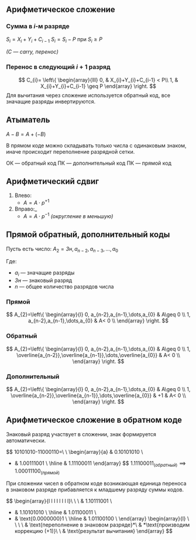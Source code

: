 ## Арифметическое сложение

### Сумма в $i$-м разряде

$S_{i}=X_{i}+Y_{i}+C_{i-1}$
$S_{i}=S_{i}-P$ при $S_{i}\geq P$

_($C$ — carry, перенос)_

### Перенос в следующий $i+1$ разряд

$$
C_{i}=
\left\{
\begin{array}{lll} 
0,  &  X_{i}+Y_{i}+C_{i-1} < P\\
1,   & X_{i}+Y_{i}+C_{i-1} \geq P
\end{array}
\right.
$$
Для вычитания через сложение используется обратный код, все значащие разряды инвертируются.

## Атыматель

$A-B=A+(-B)$


В прямом коде можно складывать только числа с одинаковым знаком, иначе происходит переполнение разрядной сетки.

ОК — обратный код
ПК — дополнительный код
ПК — прямой код


## Арифметический сдвиг

1. Влево:
	- $A=A\cdot p^{+1}$
2. Вправо:_
	- $A=A\cdot p^{-1}$ _(округление в меньшую)_

## Прямой обратный, дополнительный коды


Пусть есть число:
$A_{2}=Зн,a_{n-2},a_{n-3},\dots,a_{0}$

Где:
- $a_{i}$ — значащие разряды
- $Зн$ — знаковый разряд
- $n$ — общее количество разрядов числа

### Прямой
$$
A_{2}=\left\{
\begin{array}{l}
0, a_{n-2},a_{n-1},\dots,a_{0} & A\geq 0 \\
1, a_{n-2},a_{n-1},\dots,a_{0} & A< 0 \\
\end{array}
\right.
$$
### Обратный

$$
A_{2}=\left\{
\begin{array}{l}
0, a_{n-2},a_{n-1},\dots,a_{0} & A\geq 0 \\
1, \overline{a_{n-2}},\overline{a_{n-1}},\dots,\overline{a_{0}} & A< 0 \\
\end{array}
\right.
$$
### Дополнительный

$$
A_{2}=\left\{
\begin{array}{l}
0, a_{n-2},a_{n-1},\dots,a_{0} & A\geq 0 \\
1, \overline{a_{n-2}},\overline{a_{n-1}},\dots,\overline{a_{0}} & +1 & A< 0 \\
\end{array}
\right.
$$
## Арифметическое сложение в обратном коде

Знаковый разряд участвует в сложении, знак формируется автоматически. 

$$
10101010-11000110=\ \ 
\begin{array}{a}
 & 0.10101010 \\
+ & 1.00111001 \\
\hline 
 & 1.11100011 
\end{array}
$$
$1.11100011_{(обратный)}\implies1.00011100_{(прямой)}$

При сложении чисел в обратном коде возникающая единица переноса в знаковом разряде прибавляется к младшему разряду суммы кодов.

$$
\begin{array}{l l l l l l l l}\\ \\ \\ 
 & 1.10111001 \\
+ & 1.10101010  \\
\hline 
 & 1.01100011  \\
+ & \text{0.0000000}1 \\
\hline 
 & 1.01100100 \\
\end{array}
\begin{array}{l}
\\ \\ \\ \\
 & \text{переполнение в знаковом разряде}*\\
 & *\text{производим коррекцию (+1)}\\  \\
 & \text{результат вычитания}
\end{array}
$$

